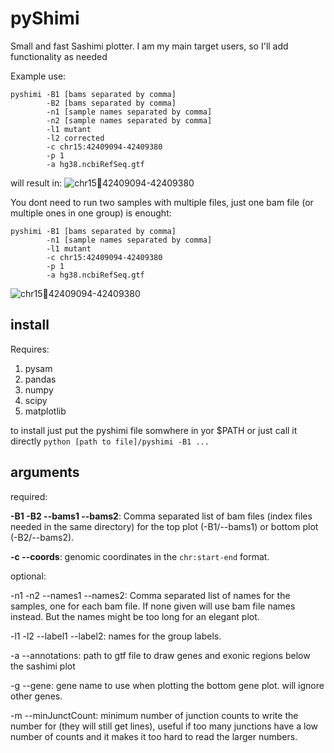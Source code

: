 # pyShimi
Small and fast Sashimi plotter. I am my main target users, so I'll add functionality as needed

Example use:
```
pyshimi -B1 [bams separated by comma]
        -B2 [bams separated by comma]
        -n1 [sample names separated by comma] 
        -n2 [sample names separated by comma] 
        -l1 mutant 
        -l2 corrected
        -c chr15:42409094-42409380 
        -p 1 
        -a hg38.ncbiRefSeq.gtf 
```
will result in:
![chr1542409094-42409380](https://user-images.githubusercontent.com/5287805/161251832-1f3016e9-6262-4394-b1a4-086af0c4e367.png)

You dont need to run two samples with multiple files, just one bam file (or multiple ones in one group) is enought:

```
pyshimi -B1 [bams separated by comma]
        -n1 [sample names separated by comma] 
        -l1 mutant 
        -c chr15:42409094-42409380 
        -p 1 
        -a hg38.ncbiRefSeq.gtf 
```

![chr1542409094-42409380](https://user-images.githubusercontent.com/5287805/161254854-68e26efa-75c7-4761-9026-8d6452e4f179.png)

## install 
Requires:
1) pysam
2) pandas
3) numpy
4) scipy
5) matplotlib

to install just put the pyshimi file somwhere in yor $PATH or just call it directly `python [path to file]/pyshimi -B1 ...`

## arguments

required:

**-B1 -B2 --bams1 --bams2**: Comma separated list of bam files (index files needed in the same directory) for the top plot (-B1/--bams1) or bottom plot (-B2/--bams2).

**-c --coords**: genomic coordinates in the `chr:start-end` format.

optional:

-n1 -n2 --names1 --names2: Comma separated list of names for the samples, one for each bam file. If none given will use bam file names instead. But the names might be too long for an elegant plot.

-l1 -l2 --label1 --label2: names for the group labels.

-a --annotations: path to gtf file to draw genes and exonic regions below the sashimi plot

-g --gene: gene name to use when plotting the bottom gene plot. will ignore other genes.

-m --minJunctCount: minimum number of junction counts to write the number for (they will still get lines), useful if too many junctions have a low number of counts and it makes it too hard to read the larger numbers.


